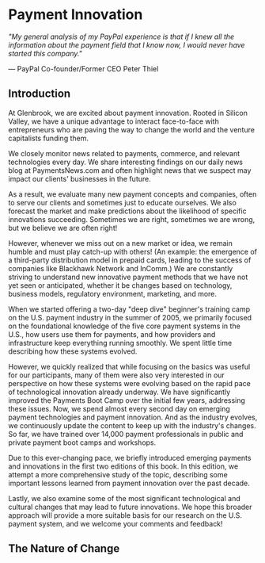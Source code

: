 # Payment Innovation

_"My general analysis of my PayPal experience is that if I knew all the information about the payment field that I know now, I would never have started this company."_

— PayPal Co-founder/Former CEO Peter Thiel

## Introduction

At Glenbrook, we are excited about payment innovation. Rooted in Silicon Valley, we have a unique advantage to interact face-to-face with entrepreneurs who are paving the way to change the world and the venture capitalists funding them.

We closely monitor news related to payments, commerce, and relevant technologies every day. We share interesting findings on our daily news blog at PaymentsNews.com and often highlight news that we suspect may impact our clients' businesses in the future.

As a result, we evaluate many new payment concepts and companies, often to serve our clients and sometimes just to educate ourselves. We also forecast the market and make predictions about the likelihood of specific innovations succeeding. Sometimes we are right, sometimes we are wrong, but we believe we are often right!

However, whenever we miss out on a new market or idea, we remain humble and must play catch-up with others! (An example: the emergence of a third-party distribution model in prepaid cards, leading to the success of companies like Blackhawk Network and InComm.) We are constantly striving to understand new innovative payment methods that we have not yet seen or anticipated, whether it be changes based on technology, business models, regulatory environment, marketing, and more.

When we started offering a two-day "deep dive" beginner's training camp on the U.S. payment industry in the summer of 2005, we primarily focused on the foundational knowledge of the five core payment systems in the U.S., how users use them for payments, and how providers and infrastructure keep everything running smoothly. We spent little time describing how these systems evolved.

However, we quickly realized that while focusing on the basics was useful for our participants, many of them were also very interested in our perspective on how these systems were evolving based on the rapid pace of technological innovation already underway. We have significantly improved the Payments Boot Camp over the initial few years, addressing these issues. Now, we spend almost every second day on emerging payment technologies and payment innovation. And as the industry evolves, we continuously update the content to keep up with the industry's changes. So far, we have trained over 14,000 payment professionals in public and private payment boot camps and workshops.

Due to this ever-changing pace, we briefly introduced emerging payments and innovations in the first two editions of this book. In this edition, we attempt a more comprehensive study of the topic, describing some important lessons learned from payment innovation over the past decade.

Lastly, we also examine some of the most significant technological and cultural changes that may lead to future innovations. We hope this broader approach will provide a more suitable basis for our research on the U.S. payment system, and we welcome your comments and feedback!

## The Nature of Change
